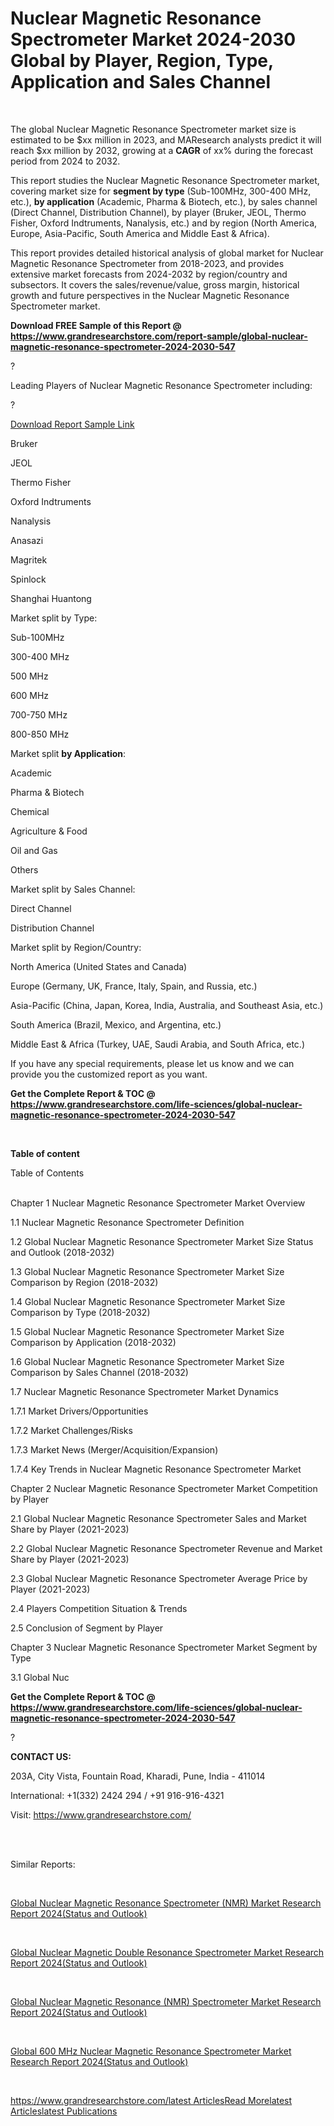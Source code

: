 <h1>Nuclear Magnetic Resonance Spectrometer Market 2024-2030 Global by Player, Region, Type, Application and Sales Channel</h1><br/><p>The global Nuclear Magnetic Resonance Spectrometer market size is estimated to be $xx million in 2023, and MAResearch analysts predict it will reach $xx million by 2032, growing at a <strong>CAGR</strong> of xx% during the forecast period from 2024 to 2032.</p>
 
 
 
 <p>This report studies the Nuclear Magnetic Resonance Spectrometer market, covering market size for <strong>segment by type</strong> (Sub-100MHz, 300-400 MHz, etc.), <strong>by application</strong> (Academic, Pharma & Biotech, etc.), by sales channel (Direct Channel, Distribution Channel), by player (Bruker, JEOL, Thermo Fisher, Oxford Indtruments, Nanalysis, etc.) and by region (North America, Europe, Asia-Pacific, South America and Middle East & Africa).</p>
 
 
 
 <p>This report provides detailed historical analysis of global market for Nuclear Magnetic Resonance Spectrometer from 2018-2023, and provides extensive market forecasts from 2024-2032 by region/country and subsectors. It covers the sales/revenue/value, gross margin, historical growth and future perspectives in the Nuclear Magnetic Resonance Spectrometer market.</p>
 
 
 
 <div><b>Download FREE Sample of this Report @ <a href="https://www.grandresearchstore.com/report-sample/global-nuclear-magnetic-resonance-spectrometer-2024-2030-547">https://www.grandresearchstore.com/report-sample/global-nuclear-magnetic-resonance-spectrometer-2024-2030-547</a></b></div>
 
 
 
 <p>? </p>
 
 
 
 <p>Leading Players of Nuclear Magnetic Resonance Spectrometer including:</p>
 
 
 
 <p>? </p>
 
 
 
 <p><a href="https://www.grandresearchstore.com/mr-admin/report-sample/global-nuclear-magnetic-resonance-spectrometer-2024-2030-547">Download Report Sample Link</a></p>
 
 
 
 <p>Bruker</p>
 
 
 
 <p>JEOL</p>
 
 
 
 <p>Thermo Fisher</p>
 
 
 
 <p>Oxford Indtruments</p>
 
 
 
 <p>Nanalysis</p>
 
 
 
 <p>Anasazi</p>
 
 
 
 <p>Magritek</p>
 
 
 
 <p>Spinlock</p>
 
 
 
 <p>Shanghai Huantong</p>
 
 
 
 <p>Market split by Type:</p>
 
 
 
 <p>Sub-100MHz</p>
 
 
 
 <p>300-400 MHz</p>
 
 
 
 <p>500 MHz</p>
 
 
 
 <p>600 MHz</p>
 
 
 
 <p>700-750 MHz</p>
 
 
 
 <p>800-850 MHz</p>
 
 
 
 <p>Market split <strong>by Application</strong>:</p>
 
 
 
 <p>Academic</p>
 
 
 
 <p>Pharma & Biotech</p>
 
 
 
 <p>Chemical</p>
 
 
 
 <p>Agriculture & Food</p>
 
 
 
 <p>Oil and Gas</p>
 
 
 
 <p>Others</p>
 
 
 
 <p>Market split by Sales Channel:</p>
 
 
 
 <p>Direct Channel</p>
 
 
 
 <p>Distribution Channel</p>
 
 
 
 <p>Market split by Region/Country:</p>
 
 
 
 <p>North America (United States and Canada)</p>
 
 
 
 <p>Europe (Germany, UK, France, Italy, Spain, and Russia, etc.)</p>
 
 
 
 <p>Asia-Pacific (China, Japan, Korea, India, Australia, and Southeast Asia, etc.)</p>
 
 
 
 <p>South America (Brazil, Mexico, and Argentina, etc.)</p>
 
 
 
 <p>Middle East & Africa (Turkey, UAE, Saudi Arabia, and South Africa, etc.)</p>
 
 
 
 <p>If you have any special requirements, please let us know and we can provide you the customized report as you want.</p>
 
 
 
 <div><b>Get the Complete Report & TOC @ <a href="https://www.grandresearchstore.com/life-sciences/global-nuclear-magnetic-resonance-spectrometer-2024-2030-547">https://www.grandresearchstore.com/life-sciences/global-nuclear-magnetic-resonance-spectrometer-2024-2030-547</a></b></div>
 
 
 
 <p><br />
 
 <b>Table of content</b></p>
 
 
 
 <p>Table of Contents<br />
 
 <br />
 
 Chapter 1 Nuclear Magnetic Resonance Spectrometer Market Overview<br />
 
 1.1 Nuclear Magnetic Resonance Spectrometer Definition<br />
 
 1.2 Global Nuclear Magnetic Resonance Spectrometer Market Size Status and Outlook (2018-2032)<br />
 
 1.3 Global Nuclear Magnetic Resonance Spectrometer Market Size Comparison by Region (2018-2032)<br />
 
 1.4 Global Nuclear Magnetic Resonance Spectrometer Market Size Comparison by Type (2018-2032)<br />
 
 1.5 Global Nuclear Magnetic Resonance Spectrometer Market Size Comparison by Application (2018-2032)<br />
 
 1.6 Global Nuclear Magnetic Resonance Spectrometer Market Size Comparison by Sales Channel (2018-2032)<br />
 
 1.7 Nuclear Magnetic Resonance Spectrometer Market Dynamics<br />
 
 1.7.1 Market Drivers/Opportunities<br />
 
 1.7.2 Market Challenges/Risks<br />
 
 1.7.3 Market News (Merger/Acquisition/Expansion)<br />
 
 1.7.4 Key Trends in Nuclear Magnetic Resonance Spectrometer Market<br />
 
 Chapter 2 Nuclear Magnetic Resonance Spectrometer Market Competition by Player<br />
 
 2.1 Global Nuclear Magnetic Resonance Spectrometer Sales and Market Share by Player (2021-2023)<br />
 
 2.2 Global Nuclear Magnetic Resonance Spectrometer Revenue and Market Share by Player (2021-2023)<br />
 
 2.3 Global Nuclear Magnetic Resonance Spectrometer Average Price by Player (2021-2023)<br />
 
 2.4 Players Competition Situation & Trends<br />
 
 2.5 Conclusion of Segment by Player<br />
 
 Chapter 3 Nuclear Magnetic Resonance Spectrometer Market Segment by Type<br />
 
 3.1 Global Nuc</p>
 
 
 
 <div><b>Get the Complete Report & TOC @ <a href="https://www.grandresearchstore.com/life-sciences/global-nuclear-magnetic-resonance-spectrometer-2024-2030-547">https://www.grandresearchstore.com/life-sciences/global-nuclear-magnetic-resonance-spectrometer-2024-2030-547</a></b></div>
 
 
 
 <p>? </p>
 
 
 
 <p><b>CONTACT US:</b><br />
 
 203A, City Vista, Fountain Road, Kharadi, Pune, India - 411014<br />
 
 International: +1(332) 2424 294 / +91 916-916-4321<br />
 
 Visit: <a href="https://www.grandresearchstore.com/">https://www.grandresearchstore.com/</a><br />
 
 <br />
 
 <br />
 
 Similar Reports:<br />
 
 <br />
 
 <a href="https://www.grandresearchstore.com/life-sciences/global-nuclear-magnetic-resonance-spectrometer-2024-178">Global Nuclear Magnetic Resonance Spectrometer (NMR) Market Research Report 2024(Status and Outlook)</a><br />
 
 <br />
 
 <a href="https://www.grandresearchstore.com/life-sciences/global-nuclear-magnetic-double-resonance-spectrometer-2024-465">Global Nuclear Magnetic Double Resonance Spectrometer Market Research Report 2024(Status and Outlook)</a><br />
 
 <br />
 
 <a href="https://www.grandresearchstore.com/life-sciences/global-nuclear-magnetic-resonance-spectrometer-2024-542">Global Nuclear Magnetic Resonance (NMR) Spectrometer Market Research Report 2024(Status and Outlook)</a><br />
 
 <br />
 
 <a href="https://www.grandresearchstore.com/machines/global-mhz-nuclear-magnetic-resonance-spectrometer-2024-156">Global 600 MHz Nuclear Magnetic Resonance Spectrometer Market Research Report 2024(Status and Outlook)</a><br />
 
 <br />
 
 <a href="https://gyeongbokgung.com">https://www.grandresearchstore.com/</a><a href="https://hallyeomaritime.com">latest Articles</a><a href="https://jingwansa.com">Read More</a><a href="https://nguoiviet.jp/">latest Articles</a><a href="https://www.intelmarketresearch.com/">latest Publications</a></p>